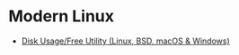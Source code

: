 # Modern Linux
- [Disk Usage/Free Utility (Linux, BSD, macOS & Windows)](https://github.com/muesli/duf)
